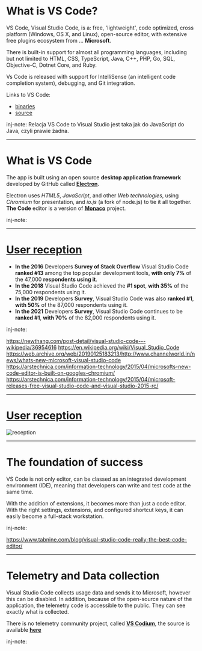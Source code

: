 # What is VS Code?

VS Code, Visual Studio Code, is a: free, 'lightweight', code optimized, cross platform (Windows, OS X, and Linux), open-source editor, with extensive free plugins ecosystem from ... **Microsoft**.

There is built-in support for almost all programming languages, including but not limited to HTML, CSS, TypeScript, Java, C++, PHP, Go, SQL, Objective-C, Dotnet Core, and Ruby.

Vs Code is released with support for IntelliSense (an intelligent code completion system), debugging, and Git integration.

Links to VS Code:
<!-- .element: class="left-orient" -->

- [binaries](https://code.visualstudio.com/)
- [source](https://github.com/microsoft/vscode)

<!-- Notes -->
inj-note:
Relacja VS Code to Visual Studio jest taka jak do JavaScript do Java, czyli prawie żadna.

---

# What is VS Code

The app is built using an open source **desktop application framework** developed by GitHub called **[Electron](https://www.electronjs.org/)**.

Electron uses *HTML5*, *JavaScript*, and other *Web technologies*, using *Chromium* for presentation, and *io.js* (a fork of node.js) to tie it all together. **The Code** editor is a version of **[Monaco](https://microsoft.github.io/monaco-editor)** project.

inj-note:
<!-- Notes -->

---

# [User reception](https://insights.stackoverflow.com/survey/2021#technology-most-popular-technologies)

- **In the 2016** Developers **Survey of Stack Overflow**  Visual Studio Code **ranked #13** among the top popular development tools, **with only 7%** of the 47,000 **respondents using it**.
- **In the 2018** Visual Studio Code achieved the **#1 spot**, **with 35%** of the 75,000 respondents using it.
- **In the 2019** Developers **Survey**, Visual Studio Code was also **ranked #1**, **with 50%** of the 87,000 respondents using it.
- **In the 2021** Developers **Survey**, Visual Studio Code continues to be **ranked #1**, **with 70%** of the 82,000 respondents using it.

inj-note:
<!-- Notes -->
https://newthang.com/post-detail/visual-studio-code---wikipedia/36954616
https://en.wikipedia.org/wiki/Visual_Studio_Code
https://web.archive.org/web/20190125183213/http://www.channelworld.in/news/whats-new-microsoft-visual-studio-code
https://arstechnica.com/information-technology/2015/04/microsofts-new-code-editor-is-built-on-googles-chromium/
https://arstechnica.com/information-technology/2015/04/microsoft-releases-free-visual-studio-code-and-visual-studio-2015-rc/

---

# [User reception](https://insights.stackoverflow.com/survey/2021#technology-most-popular-technologies)

![reception][reception] <!-- .element: width="79%" height="auto" class="stretch"  style="float: right;" -->

[reception]: ../../images/2021_ide_ranks.png "2021_ide_ranking"

---
# The foundation of success

VS Code is not only editor, can be classed as an integrated development environment (IDE), meaning that developers can write and test code at the same time.

With the addition of extensions, it becomes more than just a code editor. With the right settings, extensions, and configured shortcut keys, it can easily become a full-stack workstation.

inj-note:
<!-- Notes -->

https://www.tabnine.com/blog/visual-studio-code-really-the-best-code-editor/

---

# Telemetry and Data collection

Visual Studio Code collects usage data and sends it to Microsoft, however this can be disabled.
In addition, because of the open-source nature of the application, the telemetry code is accessible to the public. They can see exactly what is collected.

There is no telemetry community project, called **[VS Codium](https://vscodium.com)**, the source is available **[here](https://github.com/VSCodium/vscodium)**
<!-- .element: class="left-orient" -->

inj-note:
<!-- Notes -->

